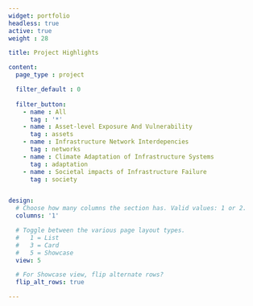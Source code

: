 ```yaml
---
widget: portfolio
headless: true  
active: true  
weight : 28  

title: Project Highlights

content:
  page_type : project

  filter_default : 0
  
  filter_button:
    - name : All
      tag : '*'
    - name : Asset-level Exposure And Vulnerability
      tag : assets
    - name : Infrastructure Network Interdepencies
      tag : networks
    - name : Climate Adaptation of Infrastructure Systems
      tag : adaptation      
    - name : Societal impacts of Infrastructure Failure
      tag : society


design:
  # Choose how many columns the section has. Valid values: 1 or 2.
  columns: '1'

  # Toggle between the various page layout types.
  #   1 = List
  #   3 = Card
  #   5 = Showcase
  view: 5

  # For Showcase view, flip alternate rows?
  flip_alt_rows: true

---
```


